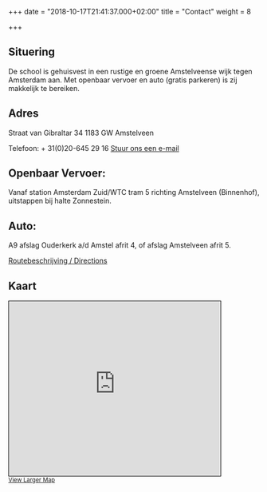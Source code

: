 +++
date = "2018-10-17T21:41:37.000+02:00"
title = "Contact"
weight = 8

+++
## Situering

De school is gehuisvest in een rustige en groene Amstelveense wijk tegen
Amsterdam aan. Met openbaar vervoer en auto (gratis parkeren) is zij makkelijk
te bereiken.

## Adres

Straat van Gibraltar 34
1183 GW
Amstelveen

Telefoon: + 31(0)20-645 29 16
[Stuur ons een e-mail](mailto:alexandertechniek@hoorweg.demon.nl)

## Openbaar Vervoer:

Vanaf station Amsterdam Zuid/WTC tram 5 richting Amstelveen (Binnenhof), uitstappen bij halte Zonnestein.

## Auto:

A9 afslag Ouderkerk a/d Amstel afrit 4, of afslag Amstelveen afrit 5.

[Routebeschrijving / Directions](https://goo.gl/maps/B4ZENZBdYsD2)

## Kaart

<iframe width="425" height="350" frameborder="0" scrolling="no" marginheight="0" marginwidth="0" src="https://www.openstreetmap.org/export/embed.html?bbox=4.858274459838868%2C52.30292875515424%2C4.894452095031739%2C52.3188548798375&layer=mapnik&marker=52.31089253374116%2C4.876363277435303" style="border: 1px solid black"></iframe><br/><small><a href="https://www.openstreetmap.org/?mlat=52.3109&mlon=4.8764#map=16/52.3109/4.8764">View Larger Map</a></small>